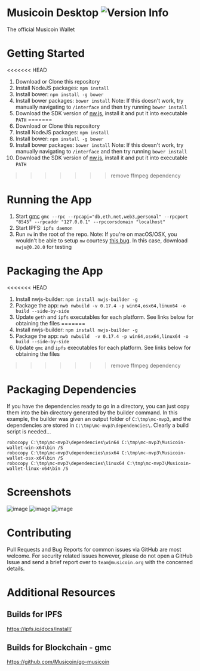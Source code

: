 # Musicoin Desktop ![Version Info](https://img.shields.io/badge/version-0.60-green.svg)

The official Musicoin Wallet

# Getting Started
<<<<<<< HEAD

1. Download or Clone this repository
2. Install NodeJS packages: `npm install`
3. Install bower: `npm install -g bower`
4. Install bower packages: `bower install` Note: If this doesn't work, try manually navigating to `/interface` and then try running `bower install`
5. Download the SDK version of [nw.js](http://nwjs.io/), install it and put it into executable `PATH`
=======
1.  Download or Clone this repository
2.  Install NodeJS packages:  `npm install`
3.  Install bower: `npm install -g bower`
4.  Install bower packages:  `bower install`
    Note: If this doesn't work, try manually navigating to `/interface` and then try running `bower install`
5.  Download the SDK version of [nw.js](http://nwjs.io/), install it and put it into executable `PATH`
>>>>>>> remove ffmpeg dependency

# Running the App

1. Start [gmc](https://github.com/Musicoin/go-musicoin) `gmc --rpc --rpcapi="db,eth,net,web3,personal" --rpcport "8545" --rpcaddr "127.0.0.1" --rpccorsdomain "localhost"`
2. Start IPFS: `ipfs daemon`
3. Run `nw` in the root of the repo. Note: If you're on macOS/OSX, you wouldn't be able to setup `nw` courtesy [this bug](https://github.com/nwjs/npm-installer/issues/56). In this case, download `nwjs@0.20.0` for testing

# Packaging the App
<<<<<<< HEAD

1. Install nwjs-builder: `npm install nwjs-builder -g`
2. Package the app: `nwb nwbuild -v 0.17.4 -p win64,osx64,linux64 -o build --side-by-side`
3. Update `geth` and `ipfs` executables for each platform. See links below for obtaining the files
=======
1.  Install nwjs-builder: `npm install nwjs-builder -g`
2.  Package the app: `nwb nwbuild  -v 0.17.4 -p win64,osx64,linux64 -o build --side-by-side`
3.  Update `gmc` and `ipfs` executables for each platform.  See links below for obtaining the files
>>>>>>> remove ffmpeg dependency

# Packaging Dependencies

If you have the dependencies ready to go in a directory, you can just copy them into the bin directory generated by the builder command. In this example, the builder was given an output folder of `C:\tmp\mc-mvp3`, and the dependencies are stored in `C:\tmp\mc-mvp3\dependencies\`. Clearly a build script is needed...

```
robocopy C:\tmp\mc-mvp3\dependencies\win64 C:\tmp\mc-mvp3\Musicoin-wallet-win-x64\bin /S
robocopy C:\tmp\mc-mvp3\dependencies\osx64 C:\tmp\mc-mvp3\Musicoin-wallet-osx-x64\bin /S
robocopy C:\tmp\mc-mvp3\dependencies\linux64 C:\tmp\mc-mvp3\Musicoin-wallet-linux-x64\bin /S
```

# Screenshots

![image](https://github.com/Musicoin/desktop/blob/master/images/1.png) ![image](https://github.com/Musicoin/desktop/blob/master/images/2.png) ![image](https://github.com/Musicoin/desktop/blob/master/images/3.png)

# Contributing

Pull Requests and Bug Reports for common issues via GitHub are most welcome. For security related issues however, please do not open a GitHub Issue and send a brief report over to `team@musicoin.org` with the concerned details.

# Additional Resources

## Builds for IPFS

<https://ipfs.io/docs/install/>

## Builds for Blockchain - gmc

<https://github.com/Musicoin/go-musicoin>
